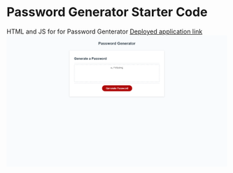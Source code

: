 # Password Generator Starter Code
HTML and JS for for Password Genterator
[Deployed application link](https://kaylavangel.github.io/password-generator/)
![My deployed website on git hub pages]( Screenshot.png "Password Generator")